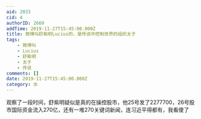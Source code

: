 ```yaml
---
aid: 2033
cid: 4
authorID: 2669
addTime: 2019-11-27T15:45:00.000Z
title: 微博叫舒紫明Lucius的，是传说中控制世界的组织太子
tags:
    - 微博叫
    - Lucius
    - 舒紫明
    - 太子
    - 传说
comments: []
date: 2019-11-27T15:45:00.000Z
category: 水
---
```


观察了一段时间，舒紫明疑似是真的在操控股市，他25号发了2277700，26号股市国际资金流入270亿，还有一堆270关键词新闻，连习近平得都有，我看傻了

